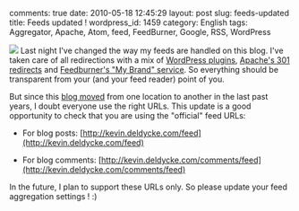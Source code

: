 comments: true
date: 2010-05-18 12:45:29
layout: post
slug: feeds-updated
title: Feeds updated !
wordpress_id: 1459
category: English
tags: Aggregator, Apache, Atom, feed, FeedBurner, Google, RSS, WordPress

[![](http://kevin.deldycke.com/wp-content/uploads/2010/05/Newspaper-Feed-150x150.png)](http://kevin.deldycke.com/wp-content/uploads/2010/05/Newspaper-Feed.png) Last night I've changed the way my feeds are handled on this blog. I've taken care of all redirections with a mix of [WordPress plugins](http://www.google.com/support/feedburner/bin/answer.py?answer=78483), [Apache's 301 redirects](http://kevin.deldycke.com/2007/05/feedburner-and-e107-integration/) and [Feedburner's "My Brand" service](http://www.google.com/support/feedburner/bin/answer.py?answer=79590). So everything should be transparent from your (and your feed reader) point of you.

But since this [blog moved](http://kevin.deldycke.com/2009/09/moving-wordpress-blog-to-another-domain/) from one location to another in the last past years, I doubt everyone use the right URLs. This update is a good opportunity to check that you are using the "official" feed URLs:

  * For blog posts: [http://kevin.deldycke.com/feed](http://kevin.deldycke.com/feed)

  * For blog comments: [http://kevin.deldycke.com/comments/feed](http://kevin.deldycke.com/comments/feed)

In the future, I plan to support these URLs only. So please update your feed aggregation settings ! :)

